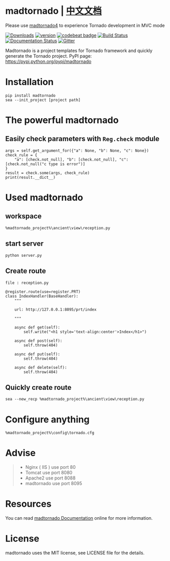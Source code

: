 # madtornado | [中文文档](./README.zh.md)

Please use [madtornado4](https://github.com/SystemLight/madtornado4) to experience Tornado development in MVC mode

[![Downloads](https://pepy.tech/badge/madtornado)](https://pepy.tech/project/madtornado)
[![version](https://img.shields.io/pypi/v/madtornado)](https://pypi.python.org/pypi/madtornado)
[![codebeat badge](https://codebeat.co/badges/da82dbdb-eceb-4166-b9e9-2d290c5f608f)](https://codebeat.co/projects/github-com-systemlight-madtornado-master)
[![Build Status](https://travis-ci.org/SystemLight/madtornado.svg?branch=master)](https://travis-ci.org/SystemLight/madtornado)
[![Documentation Status](https://readthedocs.org/projects/madtornado/badge/?version=stable)](https://madtornado.readthedocs.io/zh/latest/?badge=latest)
[![Gitter](https://badges.gitter.im/systemlight-madtornado/community.svg)](https://gitter.im/systemlight-madtornado/community?utm_source=badge&utm_medium=badge&utm_campaign=pr-badge)

Madtornado is a project templates for Tornado framework and quickly generate the Tornado project.
PyPI page: https://pypi.python.org/pypi/madtornado

# Installation

```
pip install madtornado
sea --init_project [project path]
```

# The powerful madtornado
## Easily check parameters with `Reg.check` module
```
args = self.get_argument_for({"a": None, "b": None, "c": None})
check_rule = {
    "a": [check.not_null], "b": [check.not_null], "c": [check.not_null("c type is error")]
}
result = check.some(args, check_rule)
print(result.__dict__)
```

# Used madtornado

## workspace

```
%madtornado_project%\ancient\view\reception.py
```

## start server

```
python server.py
```

## Create route

```
file : reception.py

@register.route(use=register.PRT)
class IndexHandler(BaseHandler):
    """

    url: http://127.0.0.1:8095/prt/index

    """

    async def get(self):
        self.write("<h1 style='text-align:center'>Index</h1>")

    async def post(self):
        self.throw(404)

    async def put(self):
        self.throw(404)

    async def delete(self):
        self.throw(404)
```

## Quickly create route

```
sea --new_recp %madtornado_project%\ancient\view\reception.py
```

# Configure anything

```
%madtornado_project%\config\tornado.cfg
```

# Advise

> *  Nginx ( IIS ) use port 80
> *  Tomcat use port 8080
> *  Apache2 use port 8088
> *  madtornado use port 8095

# Resources

You can read [madtornado Documentation](https://madtornado.readthedocs.io/) online for more information.

# License

madtornado uses the MIT license, see LICENSE file for the details.
